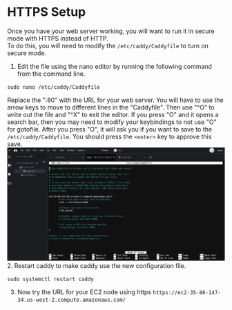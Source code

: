 # HTTPS Setup

Once you have your web server working, you will want to run it in secure mode with HTTPS instead of HTTP.  
To do this, you will need to modify the ```/etc/caddy/Caddyfile``` to turn on secure mode.
1. Edit the file using the nano editor by running the following command from the command line.
```
sudo nano /etc/caddy/Caddyfile
```
Replace the ":80" with the URL for your web server.
You will have to use the arrow keys to move to different lines in the "Caddyfile".
Then use "^O" to write out the file and "^X" to exit the editor.  If you press "<control>O" and it opens a search bar, then you may need to modify your keybindings to not use "<control>O" for gotofile.  After you press "<control>O", it will ask you if you want to save to the ```/etc/caddy/Caddyfile```.  You should press the ```<enter>``` key to approve this save.
<img src="images/caddyhttps.png" width=1000>
2. Restart caddy to make caddy use the new configuration file.
```
sudo systemctl restart caddy
```

3. Now try the URL for your EC2 node using https ```https://ec2-35-86-147-34.us-west-2.compute.amazonaws.com/```
